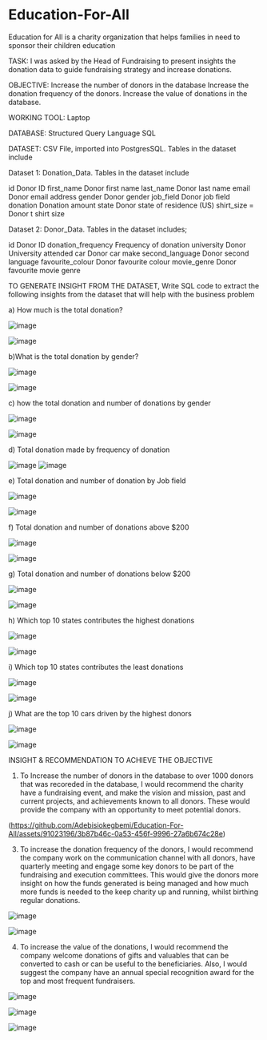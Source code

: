 # Education-For-All
Education for All is a charity organization that helps families in need to  sponsor their children education

TASK:
I was asked by the  Head of Fundraising to present insights the donation data to guide fundraising strategy and increase donations.


OBJECTIVE: 
Increase the number of donors in the database
Increase the donation frequency of the donors.
Increase the value of donations in the database.

WORKING TOOL: Laptop

DATABASE: Structured Query Language SQL 


DATASET: CSV File, imported into PostgresSQL. Tables in the dataset include

Dataset 1: Donation_Data. Tables in the dataset include

id Donor ID
first_name Donor first name
last_name Donor last name
email Donor email address
gender Donor gender
job_field Donor job field
donation Donation amount
state Donor state of residence (US)
shirt_size = Donor t shirt size


Dataset 2: Donor_Data. Tables in the dataset includes;

id   Donor ID
donation_frequency Frequency of donation
university Donor University attended
car Donor car make
second_language Donor second language
favourite_colour Donor favourite colour
movie_genre Donor favourite movie genre

TO GENERATE INSIGHT FROM THE DATASET,  Write SQL code to extract the following insights from the dataset that will help with the business problem

a) How much is the total donation?


![image](https://github.com/Adebisiokegbemi/Education-For-All/assets/91023196/a97179ef-4574-413a-bdca-92153deec25a)

![image](https://github.com/Adebisiokegbemi/Education-For-All/assets/91023196/168bc9d2-7be3-4291-a138-6af2048bbf9f)



b)What is the total donation by gender?

![image](https://github.com/Adebisiokegbemi/Education-For-All/assets/91023196/fe98e712-7c98-433a-9b48-52ce44721756)

![image](https://github.com/Adebisiokegbemi/Education-For-All/assets/91023196/84a69966-78e8-4ffb-8ff4-a0a6df8ae957)


c) how the total donation and number of donations by gender

![image](https://github.com/Adebisiokegbemi/Education-For-All/assets/91023196/8d98a52e-f9b8-48f0-bbd5-97e014a00c8f)

![image](https://github.com/Adebisiokegbemi/Education-For-All/assets/91023196/332e0c7c-da08-4fa0-85d1-790027bf3e57)




d) Total donation made by frequency of donation


![image](https://github.com/Adebisiokegbemi/Education-For-All/assets/91023196/8f253786-7768-4297-aeb1-bed9182fc521)
![image](https://github.com/Adebisiokegbemi/Education-For-All/assets/91023196/64a91f88-d799-44eb-a743-9438a9e00d2b)



e) Total donation and number of donation by Job field


![image](https://github.com/Adebisiokegbemi/Education-For-All/assets/91023196/9cd93b06-3834-48a2-8412-85351c02a60e)

![image](https://github.com/Adebisiokegbemi/Education-For-All/assets/91023196/708ff6cf-18e8-4c30-b09b-367eb3e473a1)


f) Total donation and number of donations above $200

![image](https://github.com/Adebisiokegbemi/Education-For-All/assets/91023196/0c2790d8-a506-490e-8ebf-52ac4e50098b)

![image](https://github.com/Adebisiokegbemi/Education-For-All/assets/91023196/124d8c50-72f1-43c3-8e5c-10cc370261c8)



g) Total donation and number of donations below $200


![image](https://github.com/Adebisiokegbemi/Education-For-All/assets/91023196/59dd81a9-c696-48a2-a5a0-840c2052c70c)

![image](https://github.com/Adebisiokegbemi/Education-For-All/assets/91023196/291360cb-12d4-44d2-b5b8-052cc3d77d63)


h) Which top 10 states contributes the highest donations

![image](https://github.com/Adebisiokegbemi/Education-For-All/assets/91023196/fddff973-3b70-4f54-be30-f5ed9755418c)

![image](https://github.com/Adebisiokegbemi/Education-For-All/assets/91023196/2e93e20c-8f10-4674-9b99-82c77c93c283)



i) Which top 10 states contributes the least donations

![image](https://github.com/Adebisiokegbemi/Education-For-All/assets/91023196/4ca4b722-1337-43ec-bf15-a186acde0104)

![image](https://github.com/Adebisiokegbemi/Education-For-All/assets/91023196/69a1a4b8-5573-465e-b014-ed1b6ea23153)


j) What are the top 10 cars driven by the highest donors

![image](https://github.com/Adebisiokegbemi/Education-For-All/assets/91023196/73eefb8d-26cb-41c4-aa52-4708d4c07e44)

![image](https://github.com/Adebisiokegbemi/Education-For-All/assets/91023196/653971d6-8fb5-4929-9e89-7d0fc5284d95)




INSIGHT & RECOMMENDATION TO ACHIEVE THE OBJECTIVE

1. To Increase the number of donors in the database  to over 1000 donors that was recoreded in the database, I would recommend the charity have a
fundraising event, and make the vision and mission, past and current projects, and achievements known to all donors. These would provide the company with an opportunity to meet potential donors.


(https://github.com/Adebisiokegbemi/Education-For-All/assets/91023196/3b87b46c-0a53-456f-9996-27a6b674c28e)



3. To increase the donation frequency of the donors, I would recommend the company work on the communication channel with all donors, have quarterly meeting and engage some key donors to be part of the fundraising and execution committees. This would give the donors more insight on how the funds generated is being managed and how much more funds is needed to the keep charity up and running, whilst birthing regular donations.

   
![image](https://github.com/Adebisiokegbemi/Education-For-All/assets/91023196/d192774d-e582-4e48-8bcb-e9aef5f779d6)

![image](https://github.com/Adebisiokegbemi/Education-For-All/assets/91023196/fc809769-732b-4170-a76e-fd7d936665a6)





4.  To increase the value of the donations, I would recommend the company welcome donations of gifts and valuables that can be converted to cash or can be useful to the beneficiaries.
Also, I would suggest the company have an annual special recognition award for the top and most frequent fundraisers.

![image](https://github.com/Adebisiokegbemi/Education-For-All/assets/91023196/11465dbf-a47c-42d5-a902-35f9201a9b4b)

![image](https://github.com/Adebisiokegbemi/Education-For-All/assets/91023196/e6ce12d1-3196-4e71-9dbc-8be321bab936)

![image](https://github.com/Adebisiokegbemi/Education-For-All/assets/91023196/48d73bc2-72ab-4859-81cb-ee1840dd9be9)



